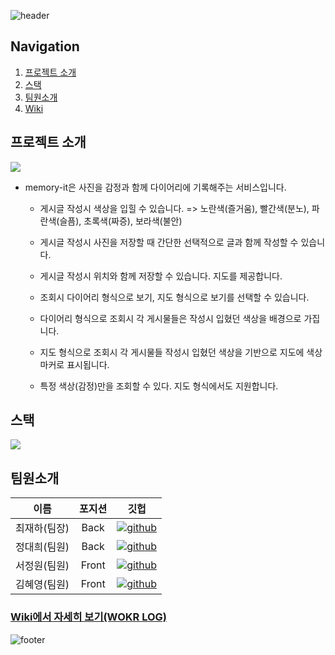![header](https://capsule-render.vercel.app/api?type=waving&color=0:683087,25:9c2835,50:eee44a,75:67985c,100:2482c2&height=300&section=header&text=Memory-It&fontSize=90&fontColor=FCFCFC)


## Navigation
1. [프로젝트 소개](#프로젝트-소개)   
2. [스택](#스택)   
3. [팀원소개](#팀원소개)    
4. [Wiki](https://github.com/codestates/Memory-It/wiki)

## 프로젝트 소개
![](https://cdn.discordapp.com/attachments/924936549395750985/925241446292942848/memory-it-removebg-preview.png)

- memory-it은 사진을 감정과 함께 다이어리에 기록해주는 서비스입니다.
  - 게시글 작성시 색상을 입힐 수 있습니다. => 노란색(즐거움), 빨간색(분노), 파란색(슬픔), 초록색(짜증), 보라색(불안)
  - 게시글 작성시 사진을 저장할 때 간단한 선택적으로 글과 함께 작성할 수 있습니다.
  - 게시글 작성시 위치와 함께 저장할 수 있습니다. 지도를 제공합니다.

  - 조회시 다이어리 형식으로 보기, 지도 형식으로 보기를 선택할 수 있습니다.
  - 다이어리 형식으로 조회시 각 게시물들은 작성시 입혔던 색상을 배경으로 가집니다.
  - 지도 형식으로 조회시 각 게시물들 작성시 입혔던 색상을 기반으로 지도에 색상마커로 표시됩니다.
  - 특정 색상(감정)만을 조회할 수 있다. 지도 형식에서도 지원합니다.

## 스택
![](https://cdn.discordapp.com/attachments/924936549395750985/925871286360633444/memory-it_blueprint_4.png)

## 팀원소개
|이름|포지션|깃헙|
|:---:|:---:|:---:|
|최재하(팀장)|Back|[![github](https://img.shields.io/badge/최재하-181717?style=flat-square&logo=GitHub&logoColor=white)](https://github.com/cjhmoves33)|
|정대희(팀원)|Back|[![github](https://img.shields.io/badge/정대희-181717?style=flat-square&logo=GitHub&logoColor=white)](https://github.com/jres1007)|
|서정원(팀원)|Front|[![github](https://img.shields.io/badge/서정원-181717?style=flat-square&logo=GitHub&logoColor=white)](https://github.com/rkems0122)|
|김혜영(팀원)|Front|[![github](https://img.shields.io/badge/김혜영-181717?style=flat-square&logo=GitHub&logoColor=white)](https://github.com/hit-that-drum)|


### [Wiki에서 자세히 보기(WOKR LOG)](https://github.com/codestates/Memory-It/wiki/Work-Log)


![footer](https://capsule-render.vercel.app/api?section=footer&type=waving&reversal=true&color=0:683087,25:9c2835,50:eee44a,75:67985c,100:2482c2&height=300&fontColor=FCFCFC)
